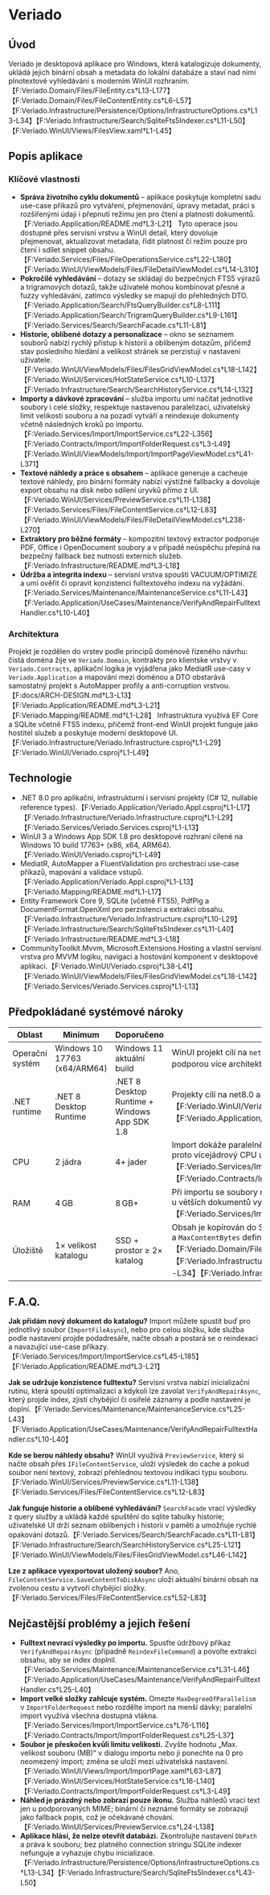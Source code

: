 # Veriado

## Úvod
Veriado je desktopová aplikace pro Windows, která katalogizuje dokumenty, ukládá jejich binární obsah a metadata do lokální databáze a staví nad nimi plnotextové vyhledávání s moderním WinUI rozhraním.【F:Veriado.Domain/Files/FileEntity.cs†L13-L177】【F:Veriado.Domain/Files/FileContentEntity.cs†L6-L57】【F:Veriado.Infrastructure/Persistence/Options/InfrastructureOptions.cs†L13-L34】【F:Veriado.Infrastructure/Search/SqliteFts5Indexer.cs†L11-L50】【F:Veriado.WinUI/Views/FilesView.xaml†L1-L45】

## Popis aplikace
### Klíčové vlastnosti
- **Správa životního cyklu dokumentů** – aplikace poskytuje kompletní sadu use-case příkazů pro vytváření, přejmenování, úpravy metadat, práci s rozšířenými údaji i přepnutí režimu jen pro čtení a platnosti dokumentů.【F:Veriado.Application/README.md†L3-L21】 Tyto operace jsou dostupné přes servisní vrstvu a WinUI detail, který dovoluje přejmenovat, aktualizovat metadata, řídit platnost či režim pouze pro čtení i sdílet snippet obsahu.【F:Veriado.Services/Files/FileOperationsService.cs†L22-L180】【F:Veriado.WinUI/ViewModels/Files/FileDetailViewModel.cs†L14-L310】
- **Pokročilé vyhledávání** – dotazy se skládají do bezpečných FTS5 výrazů a trigramových dotazů, takže uživatelé mohou kombinovat přesné a fuzzy vyhledávání, zatímco výsledky se mapují do přehledných DTO.【F:Veriado.Application/Search/FtsQueryBuilder.cs†L8-L111】【F:Veriado.Application/Search/TrigramQueryBuilder.cs†L9-L161】【F:Veriado.Services/Search/SearchFacade.cs†L11-L81】
- **Historie, oblíbené dotazy a personalizace** – okno se seznamem souborů nabízí rychlý přístup k historii a oblíbeným dotazům, přičemž stav posledního hledání a velikost stránek se perzistují v nastavení uživatele.【F:Veriado.WinUI/ViewModels/Files/FilesGridViewModel.cs†L18-L142】【F:Veriado.WinUI/Services/HotStateService.cs†L10-L137】【F:Veriado.Infrastructure/Search/SearchHistoryService.cs†L14-L132】
- **Importy a dávkové zpracování** – služba importu umí načítat jednotlivé soubory i celé složky, respektuje nastavenou paralelizaci, uživatelský limit velikosti souboru a na pozadí vytváří a reindexuje dokumenty včetně následných kroků po importu.【F:Veriado.Services/Import/ImportService.cs†L22-L356】【F:Veriado.Contracts/Import/ImportFolderRequest.cs†L3-L49】【F:Veriado.WinUI/ViewModels/Import/ImportPageViewModel.cs†L41-L371】
- **Textové náhledy a práce s obsahem** – aplikace generuje a cacheuje textové náhledy, pro binární formáty nabízí výstižné fallbacky a dovoluje export obsahu na disk nebo sdílení úryvků přímo z UI.【F:Veriado.WinUI/Services/PreviewService.cs†L11-L138】【F:Veriado.Services/Files/FileContentService.cs†L12-L83】【F:Veriado.WinUI/ViewModels/Files/FileDetailViewModel.cs†L238-L270】
- **Extraktory pro běžné formáty** – kompozitní textový extractor podporuje PDF, Office i OpenDocument soubory a v případě neúspěchu přepíná na bezpečný fallback bez nutnosti externích služeb.【F:Veriado.Infrastructure/README.md†L3-L18】
- **Údržba a integrita indexu** – servisní vrstva spouští VACUUM/OPTIMIZE a umí ověřit či opravit konzistenci fulltextového indexu na vyžádání.【F:Veriado.Services/Maintenance/MaintenanceService.cs†L11-L43】【F:Veriado.Application/UseCases/Maintenance/VerifyAndRepairFulltextHandler.cs†L10-L40】

### Architektura
Projekt je rozdělen do vrstev podle principů doménově řízeného návrhu: čistá doména žije ve `Veriado.Domain`, kontrakty pro klientske vrstvy v `Veriado.Contracts`, aplikační logika je vyjádřena jako MediatR use-casy v `Veriado.Application` a mapování mezi doménou a DTO obstarává samostatný projekt s AutoMapper profily a anti-corruption vrstvou.【F:docs/ARCH-DESIGN.md†L3-L13】【F:Veriado.Application/README.md†L3-L21】【F:Veriado.Mapping/README.md†L1-L28】 Infrastruktura využívá EF Core a SQLite včetně FTS5 indexu, přičemž front-end WinUI projekt funguje jako hostitel služeb a poskytuje moderní desktopové UI.【F:Veriado.Infrastructure/Veriado.Infrastructure.csproj†L1-L29】【F:Veriado.WinUI/Veriado.csproj†L1-L49】

## Technologie
- .NET 8.0 pro aplikační, infrastrukturní i servisní projekty (C# 12, nullable reference types).【F:Veriado.Application/Veriado.Appl.csproj†L1-L17】【F:Veriado.Infrastructure/Veriado.Infrastructure.csproj†L1-L29】【F:Veriado.Services/Veriado.Services.csproj†L1-L13】
- WinUI 3 a Windows App SDK 1.8 pro desktopové rozhraní cílené na Windows 10 build 17763+ (x86, x64, ARM64).【F:Veriado.WinUI/Veriado.csproj†L1-L49】
- MediatR, AutoMapper a FluentValidation pro orchestraci use-case příkazů, mapování a validace vstupů.【F:Veriado.Application/Veriado.Appl.csproj†L1-L13】【F:Veriado.Mapping/README.md†L1-L17】
- Entity Framework Core 9, SQLite (včetně FTS5), PdfPig a DocumentFormat.OpenXml pro perzistenci a extrakci obsahu.【F:Veriado.Infrastructure/Veriado.Infrastructure.csproj†L10-L29】【F:Veriado.Infrastructure/Search/SqliteFts5Indexer.cs†L11-L40】【F:Veriado.Infrastructure/README.md†L3-L18】
- CommunityToolkit.Mvvm, Microsoft.Extensions.Hosting a vlastní servisní vrstva pro MVVM logiku, navigaci a hostování komponent v desktopové aplikaci.【F:Veriado.WinUI/Veriado.csproj†L38-L41】【F:Veriado.WinUI/ViewModels/Files/FilesGridViewModel.cs†L18-L142】【F:Veriado.Services/Veriado.Services.csproj†L1-L13】

## Předpokládané systémové nároky
| Oblast | Minimum | Doporučeno | Důvod |
| --- | --- | --- | --- |
| Operační systém | Windows 10 17763 (x64/ARM64) | Windows 11 aktuální build | WinUI projekt cílí na `net8.0-windows10.0.19041.0` s minimem 17763 a podporou více architektur.【F:Veriado.WinUI/Veriado.csproj†L1-L12】 |
| .NET runtime | .NET 8 Desktop Runtime | .NET 8 Desktop Runtime + Windows App SDK 1.8 | Projekty cílí na net8.0 a WinUI 3 knihovny.【F:Veriado.WinUI/Veriado.csproj†L1-L41】【F:Veriado.Application/Veriado.Appl.csproj†L1-L13】 |
| CPU | 2 jádra | 4+ jader | Import dokáže paralelně zpracovávat soubory podle `MaxDegreeOfParallelism`, proto vícejádrový CPU urychlí dávky.【F:Veriado.Services/Import/ImportService.cs†L76-L116】【F:Veriado.Contracts/Import/ImportFolderRequest.cs†L25-L29】 |
| RAM | 4 GB | 8 GB+ | Při importu se soubory načítají celé do paměti (`File.ReadAllBytesAsync`), což u větších dokumentů vyžaduje dostatek RAM.【F:Veriado.Services/Import/ImportService.cs†L187-L199】 |
| Úložiště | 1× velikost katalogu | SSD + prostor ≥ 2× katalog | Obsah je kopírován do SQLite (včetně hashů) a indexován; nastavení `DbPath` a `MaxContentBytes` definuje umístění a limity uložených binárních dat.【F:Veriado.Domain/Files/FileContentEntity.cs†L13-L56】【F:Veriado.Infrastructure/Persistence/Options/InfrastructureOptions.cs†L13-L34】【F:Veriado.Infrastructure/Search/SqliteFts5Indexer.cs†L22-L40】 |

## F.A.Q.
**Jak přidám nový dokument do katalogu?**
Import můžete spustit buď pro jednotlivý soubor (`ImportFileAsync`), nebo pro celou složku, kde služba podle nastavení projde podadresáře, načte obsah a postará se o reindexaci a navazující use-case příkazy.【F:Veriado.Services/Import/ImportService.cs†L45-L185】【F:Veriado.Application/README.md†L3-L21】 

**Jak se udržuje konzistence fulltextu?**
Servisní vrstva nabízí inicializační rutinu, která spouští optimalizaci a kdykoli lze zavolat `VerifyAndRepairAsync`, který projde index, zjistí chybějící či osiřelé záznamy a podle nastavení je doplní.【F:Veriado.Services/Maintenance/MaintenanceService.cs†L25-L43】【F:Veriado.Application/UseCases/Maintenance/VerifyAndRepairFulltextHandler.cs†L10-L40】

**Kde se berou náhledy obsahu?**
WinUI využívá `PreviewService`, který si načte obsah přes `IFileContentService`, uloží výsledek do cache a pokud soubor není textový, zobrazí přehlednou textovou indikaci typu souboru.【F:Veriado.WinUI/Services/PreviewService.cs†L11-L138】【F:Veriado.Services/Files/FileContentService.cs†L12-L83】 

**Jak funguje historie a oblíbené vyhledávání?**
`SearchFacade` vrací výsledky z query služby a ukládá každé spuštění do sqlite tabulky historie; uživatelské UI drží seznam oblíbených i historii v paměti a umožňuje rychlé opakování dotazů.【F:Veriado.Services/Search/SearchFacade.cs†L11-L81】【F:Veriado.Infrastructure/Search/SearchHistoryService.cs†L25-L121】【F:Veriado.WinUI/ViewModels/Files/FilesGridViewModel.cs†L46-L142】 

**Lze z aplikace vyexportovat uložený soubor?**
Ano, `FileContentService.SaveContentToDiskAsync` uloží aktuální binární obsah na zvolenou cestu a vytvoří chybějící složky.【F:Veriado.Services/Files/FileContentService.cs†L52-L83】

## Nejčastější problémy a jejich řešení
- **Fulltext nevrací výsledky po importu.** Spusťte údržbový příkaz `VerifyAndRepairAsync` (případně `ReindexFileCommand`) a povolte extrakci obsahu, aby se index doplnil.【F:Veriado.Services/Maintenance/MaintenanceService.cs†L31-L46】【F:Veriado.Application/UseCases/Maintenance/VerifyAndRepairFulltextHandler.cs†L25-L40】
- **Import velké složky zahlcuje systém.** Omezte `MaxDegreeOfParallelism` v `ImportFolderRequest` nebo rozdělte import na menší dávky; paralelní import využívá všechna dostupná vlákna.【F:Veriado.Services/Import/ImportService.cs†L76-L116】【F:Veriado.Contracts/Import/ImportFolderRequest.cs†L25-L37】
- **Soubor je přeskočen kvůli limitu velikosti.** Zvyšte hodnotu „Max. velikost souboru (MB)“ v dialogu importu nebo ji ponechte na 0 pro neomezený import; změna se uloží mezi uživatelská nastavení.【F:Veriado.WinUI/Views/Import/ImportPage.xaml†L63-L87】【F:Veriado.WinUI/Services/HotStateService.cs†L16-L140】【F:Veriado.Contracts/Import/ImportFolderRequest.cs†L3-L49】
- **Náhled je prázdný nebo zobrazí pouze ikonu.** Služba náhledů vrací text jen u podporovaných MIME; binární či neznámé formáty se zobrazují jako fallback popis, což je očekávané chování.【F:Veriado.WinUI/Services/PreviewService.cs†L24-L138】
- **Aplikace hlásí, že nelze otevřít databázi.** Zkontrolujte nastavení `DbPath` a práva k souboru; bez platného connection stringu SQLite indexer nefunguje a vyhazuje chybu inicializace.【F:Veriado.Infrastructure/Persistence/Options/InfrastructureOptions.cs†L13-L34】【F:Veriado.Infrastructure/Search/SqliteFts5Indexer.cs†L43-L50】
